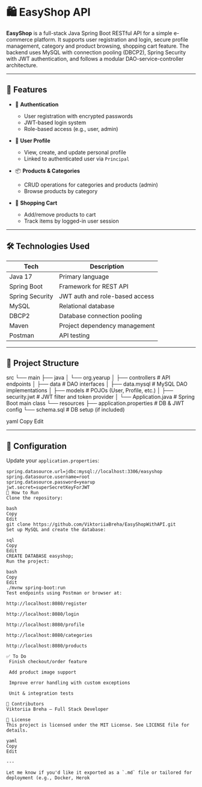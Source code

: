 # 🛍️ EasyShop API

**EasyShop** is a full-stack Java Spring Boot RESTful API for a simple e-commerce platform. It supports user registration and login, secure profile management, category and product browsing, shopping cart feature. The backend uses MySQL with connection pooling (DBCP2), Spring Security with JWT authentication, and follows a modular DAO-service-controller architecture.

---

## 🚀 Features

- 🔐 **Authentication**
  - User registration with encrypted passwords
  - JWT-based login system
  - Role-based access (e.g., user, admin)

- 👤 **User Profile**
  - View, create, and update personal profile
  - Linked to authenticated user via `Principal`

- 📦 **Products & Categories**
  - CRUD operations for categories and products (admin)
  - Browse products by category

- 🛒 **Shopping Cart**
  - Add/remove products to cart
  - Track items by logged-in user session


---

## 🛠️ Technologies Used

| Tech         | Description                            |
|--------------|----------------------------------------|
| Java 17      | Primary language                       |
| Spring Boot  | Framework for REST API                 |
| Spring Security | JWT auth and role-based access     |
| MySQL        | Relational database                    |
| DBCP2        | Database connection pooling            |
| Maven        | Project dependency management          |
| Postman      | API testing                            |

---

## 📁 Project Structure

src
└── main
├── java
│ └── org.yearup
│ ├── controllers # API endpoints
│ ├── data # DAO interfaces
│ ├── data.mysql # MySQL DAO implementations
│ ├── models # POJOs (User, Profile, etc.)
│ ├── security.jwt # JWT filter and token provider
│ └── Application.java # Spring Boot main class
└── resources
├── application.properties # DB & JWT config
└── schema.sql # DB setup (if included)

yaml
Copy
Edit

---

## 🔧 Configuration

Update your `application.properties`:

```properties
spring.datasource.url=jdbc:mysql://localhost:3306/easyshop
spring.datasource.username=root
spring.datasource.password=yearup
jwt.secret=superSecretKeyForJWT
🧪 How to Run
Clone the repository:

bash
Copy
Edit
git clone https://github.com/ViktoriiaBreha/EasyShopWithAPI.git
Set up MySQL and create the database:

sql
Copy
Edit
CREATE DATABASE easyshop;
Run the project:

bash
Copy
Edit
./mvnw spring-boot:run
Test endpoints using Postman or browser at:

http://localhost:8080/register

http://localhost:8080/login

http://localhost:8080/profile

http://localhost:8080/categories

http://localhost:8080/products

✅ To Do
 Finish checkout/order feature

 Add product image support

 Improve error handling with custom exceptions

 Unit & integration tests

🤝 Contributors
Viktoriia Breha — Full Stack Developer

📜 License
This project is licensed under the MIT License. See LICENSE file for details.

yaml
Copy
Edit

---

Let me know if you'd like it exported as a `.md` file or tailored for deployment (e.g., Docker, Herok
